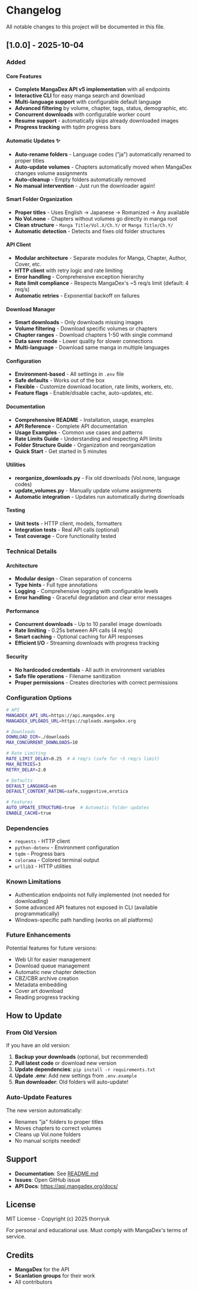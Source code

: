 # Changelog

All notable changes to this project will be documented in this file.

## [1.0.0] - 2025-10-04

### Added

#### Core Features
- **Complete MangaDex API v5 implementation** with all endpoints
- **Interactive CLI** for easy manga search and download
- **Multi-language support** with configurable default language
- **Advanced filtering** by volume, chapter, tags, status, demographic, etc.
- **Concurrent downloads** with configurable worker count
- **Resume support** - automatically skips already downloaded images
- **Progress tracking** with tqdm progress bars

#### Automatic Updates ✨
- **Auto-rename folders** - Language codes ("ja") automatically renamed to proper titles
- **Auto-update volumes** - Chapters automatically moved when MangaDex changes volume assignments
- **Auto-cleanup** - Empty folders automatically removed
- **No manual intervention** - Just run the downloader again!

#### Smart Folder Organization
- **Proper titles** - Uses English → Japanese → Romanized → Any available
- **No Vol.none** - Chapters without volumes go directly in manga root
- **Clean structure** - `Manga Title/Vol.X/Ch.Y/` or `Manga Title/Ch.Y/`
- **Automatic detection** - Detects and fixes old folder structures

#### API Client
- **Modular architecture** - Separate modules for Manga, Chapter, Author, Cover, etc.
- **HTTP client** with retry logic and rate limiting
- **Error handling** - Comprehensive exception hierarchy
- **Rate limit compliance** - Respects MangaDex's ~5 req/s limit (default: 4 req/s)
- **Automatic retries** - Exponential backoff on failures

#### Download Manager
- **Smart downloads** - Only downloads missing images
- **Volume filtering** - Download specific volumes or chapters
- **Chapter ranges** - Download chapters 1-50 with single command
- **Data saver mode** - Lower quality for slower connections
- **Multi-language** - Download same manga in multiple languages

#### Configuration
- **Environment-based** - All settings in `.env` file
- **Safe defaults** - Works out of the box
- **Flexible** - Customize download location, rate limits, workers, etc.
- **Feature flags** - Enable/disable cache, auto-updates, etc.

#### Documentation
- **Comprehensive README** - Installation, usage, examples
- **API Reference** - Complete API documentation
- **Usage Examples** - Common use cases and patterns
- **Rate Limits Guide** - Understanding and respecting API limits
- **Folder Structure Guide** - Organization and reorganization
- **Quick Start** - Get started in 5 minutes

#### Utilities
- **reorganize_downloads.py** - Fix old downloads (Vol.none, language codes)
- **update_volumes.py** - Manually update volume assignments
- **Automatic integration** - Updates run automatically during downloads

#### Testing
- **Unit tests** - HTTP client, models, formatters
- **Integration tests** - Real API calls (optional)
- **Test coverage** - Core functionality tested

### Technical Details

#### Architecture
- **Modular design** - Clean separation of concerns
- **Type hints** - Full type annotations
- **Logging** - Comprehensive logging with configurable levels
- **Error handling** - Graceful degradation and clear error messages

#### Performance
- **Concurrent downloads** - Up to 10 parallel image downloads
- **Rate limiting** - 0.25s between API calls (4 req/s)
- **Smart caching** - Optional caching for API responses
- **Efficient I/O** - Streaming downloads with progress tracking

#### Security
- **No hardcoded credentials** - All auth in environment variables
- **Safe file operations** - Filename sanitization
- **Proper permissions** - Creates directories with correct permissions

### Configuration Options

```bash
# API
MANGADEX_API_URL=https://api.mangadex.org
MANGADEX_UPLOADS_URL=https://uploads.mangadex.org

# Downloads
DOWNLOAD_DIR=./downloads
MAX_CONCURRENT_DOWNLOADS=10

# Rate Limiting
RATE_LIMIT_DELAY=0.25  # 4 req/s (safe for ~5 req/s limit)
MAX_RETRIES=3
RETRY_DELAY=2.0

# Defaults
DEFAULT_LANGUAGE=en
DEFAULT_CONTENT_RATING=safe,suggestive,erotica

# Features
AUTO_UPDATE_STRUCTURE=true  # Automatic folder updates
ENABLE_CACHE=true
```

### Dependencies

- `requests` - HTTP client
- `python-dotenv` - Environment configuration
- `tqdm` - Progress bars
- `colorama` - Colored terminal output
- `urllib3` - HTTP utilities

### Known Limitations

- Authentication endpoints not fully implemented (not needed for downloading)
- Some advanced API features not exposed in CLI (available programmatically)
- Windows-specific path handling (works on all platforms)

### Future Enhancements

Potential features for future versions:
- Web UI for easier management
- Download queue management
- Automatic new chapter detection
- CBZ/CBR archive creation
- Metadata embedding
- Cover art download
- Reading progress tracking

## How to Update

### From Old Version

If you have an old version:

1. **Backup your downloads** (optional, but recommended)
2. **Pull latest code** or download new version
3. **Update dependencies**: `pip install -r requirements.txt`
4. **Update .env**: Add new settings from `.env.example`
5. **Run downloader**: Old folders will auto-update!

### Auto-Update Features

The new version automatically:
- Renames "ja" folders to proper titles
- Moves chapters to correct volumes
- Cleans up Vol.none folders
- No manual scripts needed!

## Support

- **Documentation**: See [README.md](README.md)
- **Issues**: Open GitHub issue
- **API Docs**: https://api.mangadex.org/docs/

## License

MIT License - Copyright (c) 2025 thorryuk

For personal and educational use. Must comply with MangaDex's terms of service.

## Credits

- **MangaDex** for the API
- **Scanlation groups** for their work
- All contributors
